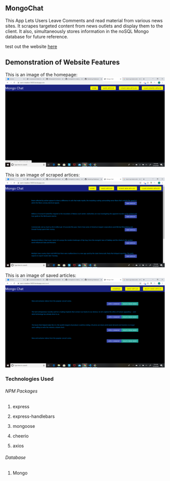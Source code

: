 ## MongoChat
This App Lets Users Leave Comments and read material from various news sites. It scrapes targeted content
from news outlets and display them to the client. It also, simultaneously stores information in the noSQL
Mongo database for future reference.

test out the website [here](https://warm-meadow-54505.herokuapp.com/)

## Demonstration of Website Features

This is an image of the homepage:
![Homepage](public/images/Mongopic2.png)

This is an image of scraped artices:
![Articles](public/images/Mongopic.png)

This is an image of saved articles:
![Saved](public/images/Mongopic3.png)

### Technologies Used

 ###### NPM Packages

   1. express

   2. express-handlebars

   3. mongoose

   4. cheerio

   5. axios

###### Database
 1. Mongo

